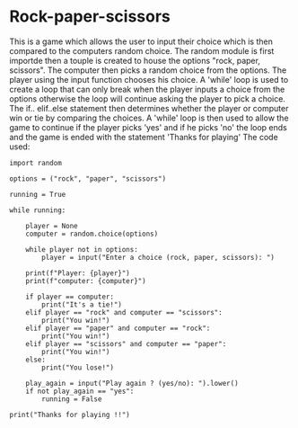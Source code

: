 # Rock-paper-scissors

This is a game which allows the user to input their choice  which is then compared to the computers random choice.
The random module is first importde then a touple is created to house the options "rock, paper, scissors". 
The computer then picks a random choice from the options. The player using the input function chooses his choice.
A 'while' loop is used to create a loop that can only break when the player inputs a choice from the options otherwise the loop will continue asking the player to pick a choice. 
The if.. elif..else statement then determines whether the player or computer win or tie by comparing the choices.
A 'while' loop is then used to allow the game to continue if the player picks 'yes' and if he picks 'no' the loop ends and the game is ended with the statement 'Thanks for playing'
The code used:

    import random

    options = ("rock", "paper", "scissors")

    running = True

    while running:

        player = None
        computer = random.choice(options)

        while player not in options:
            player = input("Enter a choice (rock, paper, scissors): ")

        print(f"Player: {player}")
        print(f"computer: {computer}")

        if player == computer:
            print("It's a tie!")
        elif player == "rock" and computer == "scissors":
            print("You win!")
        elif player == "paper" and computer == "rock":
            print("You win!")
        elif player == "scissors" and computer == "paper":
            print("You win!")
        else:
            print("You lose!")

        play_again = input("Play again ? (yes/no): ").lower()
        if not play_again == "yes":
            running = False

    print("Thanks for playing !!")





